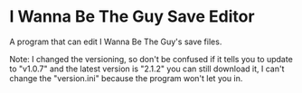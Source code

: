 # I Wanna Be The Guy Save Editor
A program that can edit I Wanna Be The Guy's save files.


Note: I changed the versioning, so don't be confused if it tells you to update to "v1.0.7" and the latest version is "2.1.2" you can still download it, I can't change the "version.ini" because the program won't let you in.
